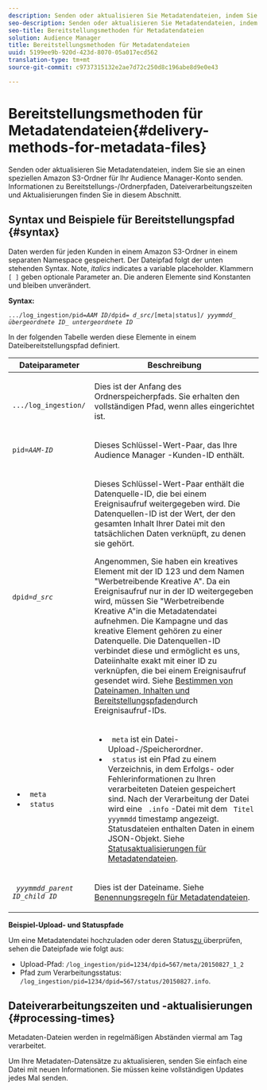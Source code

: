 ```yaml
---
description: Senden oder aktualisieren Sie Metadatendateien, indem Sie sie an einen speziellen Amazon S3-Ordner für Ihr Audience Manager-Konto senden. Informationen zu Bereitstellungs-/Ordnerpfaden, Dateiverarbeitungszeiten und Aktualisierungen finden Sie in diesem Abschnitt.
seo-description: Senden oder aktualisieren Sie Metadatendateien, indem Sie sie an einen speziellen Amazon S3-Ordner für Ihr Audience Manager-Konto senden. Informationen zu Bereitstellungs-/Ordnerpfaden, Dateiverarbeitungszeiten und Aktualisierungen finden Sie in diesem Abschnitt.
seo-title: Bereitstellungsmethoden für Metadatendateien
solution: Audience Manager
title: Bereitstellungsmethoden für Metadatendateien
uuid: 5199ee9b-920d-423d-8070-05a017ecd562
translation-type: tm+mt
source-git-commit: c9737315132e2ae7d72c250d8c196abe8d9e0e43

---
```



# Bereitstellungsmethoden für Metadatendateien{#delivery-methods-for-metadata-files}

Senden oder aktualisieren Sie Metadatendateien, indem Sie sie an einen speziellen Amazon S3-Ordner für Ihr Audience Manager-Konto senden. Informationen zu Bereitstellungs-/Ordnerpfaden, Dateiverarbeitungszeiten und Aktualisierungen finden Sie in diesem Abschnitt.

## Syntax und Beispiele für Bereitstellungspfad {#syntax}

Daten werden für jeden Kunden in einem Amazon S3-Ordner in einem separaten Namespace gespeichert. Der Dateipfad folgt der unten stehenden Syntax. Note, *italics* indicates a variable placeholder. Klammern `[ ]` geben optionale Parameter an. Die anderen Elemente sind Konstanten und bleiben unverändert.

**Syntax:**
<pre><code>.../log_ingestion/pid=<i>AAM ID</i>/dpid= <i>d_src</i>/[meta|status]/ <i>yyymmdd</i>_ <i>übergeordnete ID</i>_ <i>untergeordnete ID</i></code></pre>

In der folgenden Tabelle werden diese Elemente in einem Dateibereitstellungspfad definiert.

<table id="table_E3DB873D4CB3479AA7173838EB9898CE"> 
 <thead> 
  <tr> 
   <th colname="col1" class="entry"> Dateiparameter </th> 
   <th colname="col2" class="entry"> Beschreibung </th> 
  </tr> 
 </thead>
 <tbody> 
  <tr> 
   <td colname="col1"> <p> <code> .../log_ingestion/</code> </p> </td> 
   <td colname="col2"> <p>Dies ist der Anfang des Ordnerspeicherpfads. Sie erhalten den vollständigen Pfad, wenn alles eingerichtet ist. </p> </td> 
  </tr> 
  <tr> 
   <td colname="col1"> <p> <code>pid=<i>AAM-ID</i></code> </p> </td> 
   <td colname="col2"> <p>Dieses Schlüssel-Wert-Paar, das Ihre <span class="keyword"> Audience Manager</span> -Kunden-ID enthält. </p> </td> 
  </tr> 
  <tr> 
   <td colname="col1"> <p> <code>dpid=<i>d_src</i></code> </p> </td> 
   <td colname="col2"> <p>Dieses Schlüssel-Wert-Paar enthält die Datenquelle-ID, die bei einem Ereignisaufruf weitergegeben wird. Die Datenquellen-ID ist der Wert, der den gesamten Inhalt Ihrer Datei mit den tatsächlichen Daten verknüpft, zu denen sie gehört. </p> <p>Angenommen, Sie haben ein kreatives Element mit der ID 123 und dem Namen "Werbetreibende Kreative A". Da ein Ereignisaufruf nur in der ID weitergegeben wird, müssen Sie "Werbetreibende Kreative A"in die Metadatendatei aufnehmen. Die Kampagne und das kreative Element gehören zu einer Datenquelle. Die Datenquellen-ID verbindet diese und ermöglicht es uns, Dateiinhalte exakt mit einer ID zu verknüpfen, die bei einem Ereignisaufruf gesendet wird. Siehe <a href="../../../reporting/audience-optimization-reports/metadata-files-intro/metadata-file-overview.md#how-ids-shape-file-names"> Bestimmen von Dateinamen, Inhalten und Bereitstellungspfaden</a>durch Ereignisaufruf-IDs. </p> </td> 
  </tr> 
  <tr> 
   <td colname="col1"> 
    <ul id="ul_8AFA4E7FCE984789AF05EA31718F39CD"> 
     <li id="li_A493880F6ECB467DBB590226CC7A5847"> <code> meta</code> </li> 
     <li id="li_2D6DAC956D084A1DB43C9C5B2C821F87"> <code> status</code> </li> 
    </ul> </td> 
   <td colname="col2"> <p> 
     <ul id="ul_5907ADF5B20C4FEC94EF5A09BE02F2CD"> 
      <li id="li_AE70B44FEDCF4A05ADAFF4E49296F67D"> <code> meta</code> ist ein Datei-Upload-/Speicherordner. </li> 
      <li id="li_2ADEA90E01364E888CAAAB8A65A6383F"> <code> status</code> ist ein Pfad zu einem Verzeichnis, in dem Erfolgs- oder Fehlerinformationen zu Ihren verarbeiteten Dateien gespeichert sind. Nach der Verarbeitung der Datei wird eine <code> .info</code> -Datei mit dem <code> Titel yyymmdd</code> timestamp angezeigt. Statusdateien enthalten Daten in einem JSON-Objekt. Siehe <a href="../../../reporting/audience-optimization-reports/metadata-files-intro/metadata-update-status.md"> Statusaktualisierungen für Metadatendateien</a>. </li> 
     </ul> </p> </td> 
  </tr> 
  <tr> 
   <td colname="col1"> <p> <code> <i>yyymmdd</i>_<i>parent ID</i>_<i>child ID</i></code> </p> </td> 
   <td colname="col2"> <p>Dies ist der Dateiname. Siehe <a href="../../../reporting/audience-optimization-reports/metadata-files-intro/metadata-file-names.md"> Benennungsregeln für Metadatendateien</a>. </p> </td> 
  </tr> 
 </tbody> 
</table>

**Beispiel-Upload- und Statuspfade**

Um eine Metadatendatei hochzuladen oder deren Status[zu ](../../../reporting/audience-optimization-reports/metadata-files-intro/metadata-update-status.md)überprüfen, sehen die Dateipfade wie folgt aus:

* Upload-Pfad: `/log_ingestion/pid=1234/dpid=567/meta/20150827_1_2`
* Pfad zum Verarbeitungsstatus: `/log_ingestion/pid=1234/dpid=567/status/20150827.info`.

## Dateiverarbeitungszeiten und -aktualisierungen {#processing-times}

Metadaten-Dateien werden in regelmäßigen Abständen viermal am Tag verarbeitet.

Um Ihre Metadaten-Datensätze zu aktualisieren, senden Sie einfach eine Datei mit neuen Informationen. Sie müssen keine vollständigen Updates jedes Mal senden.
